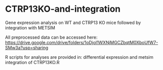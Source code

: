 # CTRP13KO-and-integration
Gene expression analysis on WT and CTRP13 KO mice followed by integration with METSIM

All preprocessed data can be accessed here: https://drive.google.com/drive/folders/1oDjoI1WXNjMGCZbqtM0XboUfW7-SMw3a?usp=sharing

R scripts for analyses are provided in: differential expression and metsim integration of CTRP13KO.R
